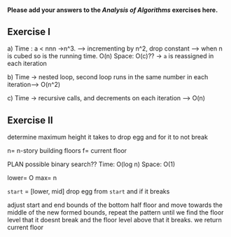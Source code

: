 #### Please add your answers to the ***Analysis of  Algorithms*** exercises here.

## Exercise I

a)  Time : a  < nnn ->n^3. 
        --> incrementing by n^2, drop constant  --> when n is cubed so is the running time. 
        O(n)
    Space: O(c)?? -> `a` is reassigned in each iteration


b) Time -> nested loop, second loop runs in the same number in each iteration-->  O(n^2)


c) Time -> recursive calls, and decrements on each iteration --> O(n)

## Exercise II
determine maximum height it takes to drop egg and for it to not break


n= n-story building floors
f= current floor 

PLAN
possible binary search?? 
Time: O(log n)
Space: O(1)

lower= O
max= n


`start` = [lower, mid]
drop egg from `start` and if it breaks

adjust start and end bounds of the bottom half floor
and move towards the middle of the new formed bounds,
repeat the pattern until we find the floor level that it doesnt break and the floor level above that it breaks. 
we return current floor 




